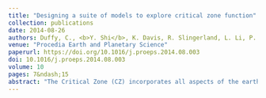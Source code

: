 ```yaml
---
title: "Designing a suite of models to explore critical zone function"
collection: publications
date: 2014-08-26
authors: Duffy, C., <b>Y. Shi</b>, K. Davis, R. Slingerland, L. Li, P. L. Sullivan, Y. Godd&eacute;ris, and S. L. Brantley,
venue: "Procedia Earth and Planetary Science"
paperurl: https://doi.org/10.1016/j.proeps.2014.08.003
doi: 10.1016/j.proeps.2014.08.003
volume: 10
pages: 7&ndash;15
abstract: "The Critical Zone (CZ) incorporates all aspects of the earth's environment from the vegetation canopy to the bottom of groundwater. CZ researchers target processes that cross timescales from that of water fluxes (milliseconds to decades) to that of the evolution of landforms (thousands to tens of millions of years). Conceptual and numerical models are used to investigate the important fluxes: water, energy, solutes, carbon, nitrogen, and sediments. Depending upon the questions addressed, these models must calculate the distribution of landforms, regolith structure and chemistry, biota, and the chemistry of water, solutes, sediments, and soil atmospheres. No single model can accomplish all these objectives. We are designing a group of models or model capabilities to explore the CZ and testing them at the Susquehanna Shale Hills CZ Observatory. To examine processes over different timescales, we establish the core hydrologic fluxes using the Penn State Integrated Hydrologic Model (PIHM) &mdash; and then augment PIHM with simulation modules. For example, most land-atmosphere models currently do not incorporate an accurate representation of the geologic subsurface. We are exploring what aspects of subsurface structure must be accurately modelled to simulate water, carbon, energy, and sediment fluxes accurately. Only with a suite of modeling tools will we learn to forecast &mdash; earthcast &mdash; the future CZ."
---
```

